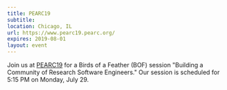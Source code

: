 ```yaml
---
title: PEARC19
subtitle: 
location: Chicago, IL
url: https://www.pearc19.pearc.org/
expires: 2019-08-01
layout: event
---
```


Join us at [PEARC19](https://www.pearc19.pearc.org/) for a Birds of a Feather (BOF) session "Building a Community of Research Software Engineers."  Our session is scheduled for 5:15 PM on Monday, July 29.
